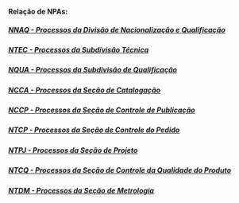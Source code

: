 **Relação de NPAs:**

##### [NNAQ - Processos da Divisão de Nacionalização e Qualificação](NPA-NNAQ-01_(NNAQ).doc)
##### [NTEC - Processos da Subdivisão Técnica](NPA-NNAQ-02_(NTEC)_Rev_2021.doc)
##### [NQUA - Processos da Subdivisão de Qualificação](NPA-NNAQ-03_(NQUA)_Rev_2021.doc)
##### [NCCA - Processos da Seção de Catalogação](NPA-NNAQ-06_(NCCA)_Rev_2021.doc)
##### [NCCP - Processos da Seção de Controle de Publicação](NPA-NNAQ-07_(NCCP)_Rev_2021.doc)
##### [NTCP - Processos da Seção de Controle do Pedido](NPA-NNAQ-11_(NTCP)_Rev_2021.doc)
##### [NTPJ - Processos da Seção de Projeto](NPA-NNAQ-12_(NTPJ)_Rev_2021.doc)
##### [NTCQ - Processos da Seção de Controle da Qualidade do Produto](NPA-NNAQ-13_(NTCQ)_Rev_2021.doc)
##### [NTDM - Processos da Seção de Metrologia](NPA-NNAQ-14_(NTDM)_Rev_2021.doc)